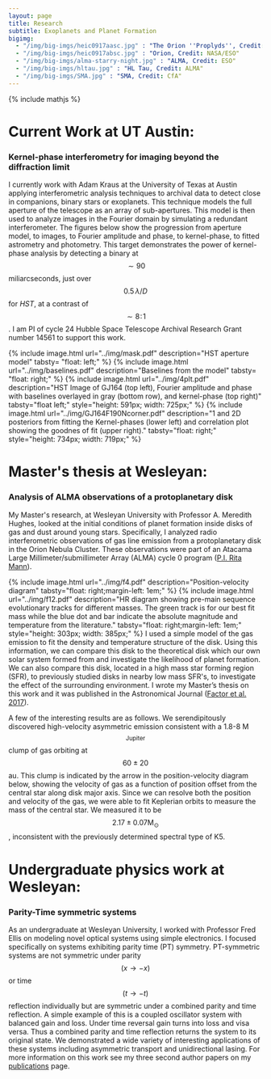 ```yaml
---
layout: page
title: Research
subtitle: Exoplanets and Planet Formation
bigimg:
  - "/img/big-imgs/heic0917aasc.jpg" : "The Orion ''Proplyds'', Credit: NASA/ESO"
  - "/img/big-imgs/heic0917absc.jpg" : "Orion, Credit: NASA/ESO"
  - "/img/big-imgs/alma-starry-night.jpg" : "ALMA, Credit: ESO"
  - "/img/big-imgs/hltau.jpg" : "HL Tau, Credit: ALMA"
  - "/img/big-imgs/SMA.jpg" : "SMA, Credit: CfA"
---
```

{% include mathjs %}

# Current Work at UT Austin:

### Kernel-phase interferometry for imaging beyond the diffraction limit

I currently work with Adam Kraus at the University of Texas at Austin applying interferometric analysis techniques to archival data to detect close in companions, binary stars or exoplanets. This technique models the full aperture of the telescope as an array of sub-apertures. This model is then used to analyze images in the Fourier domain by simulating a redundant interferometer. The figures below show the progression from aperture model, to images, to Fourier amplitude and phase, to kernel-phase, to fitted astrometry and photometry. 
This target demonstrates the power of kernel-phase analysis by detecting a binary at $$ \sim90 $$ miliarcseconds, just over $$ 0.5\,\lambda/D $$ for *HST*, at a contrast of $$ \sim8\!:\!1\! $$. I am PI of cycle 24 Hubble Space Telescope Archival Research Grant number 14561 to support this work. 

<!---
![mask](../img/mask.pdf "HST aperture model"){: style="float: left;"}
![baselines](../img/baselines.pdf "Baselines from the model"){: style="float: right;"}
![4plt](../img/4plt.pdf "Image, Fourier amplitude and phase, and kernel-phase"){: height="306px" width="376px" style="float: left;”}
![corner](../img/GJ164F190Ncorner.pdf "Fit to the kernel-phases"){: height="339px" width="331x" style="float: right;"}
-->
{% include image.html url="../img/mask.pdf" description="HST aperture model" tabsty= "float: left;" %} 
{% include image.html url="../img/baselines.pdf" description="Baselines from the model" tabsty= "float: right;" %} 
{% include image.html url="../img/4plt.pdf" description="HST Image of GJ164 (top left), Fourier amplitude and phase with baselines overlayed in gray (bottom row), and kernel-phase (top right)" tabsty="float left;" style="height: 591px; width: 725px;" %} 
{% include image.html url="../img/GJ164F190Ncorner.pdf" description="1 and 2D posteriors from fitting the Kernel-phases (lower left) and correlation plot showing the goodnes of fit (upper right)." tabsty="float: right;" style="height: 734px; width: 719px;" %} 


# Master's thesis at Wesleyan:

### Analysis of ALMA observations of a protoplanetary disk

My Master's research, at Wesleyan University with Professor A. Meredith Hughes, looked at the initial conditions of planet formation inside disks of gas and dust around young stars. Specifically, I analyzed radio interferometric observations of gas line emission from a protoplanetary disk in the Orion Nebula Cluster. These observations were part of an Atacama Large Millimeter/submillimeter Array (ALMA) cycle 0 program ([P.I. Rita Mann](http://adsabs.harvard.edu/abs/2014ApJ...784...82M)). 
<!---![ALMApv](../img/f4.png  "Position-velocity diagram")-->
{% include image.html url="../img/f4.pdf" description="Position-velocity diagram" tabsty="float: right;margin-left: 1em;" %}<!--- style="height: 734px; width: 719px;" %} -->
{% include image.html url="../img/f12.pdf" description="HR diagram showing pre-main sequence evolutionary tracks for different masses. The green track is for our best fit mass while the blue dot and bar indicate the absolute magnitude and temperature from the literature." tabsty="float: right;margin-left: 1em;" style="height: 303px; width: 385px;" %}
I used a simple model of the gas emission to fit the density and temperature structure of the disk. Using this information, we can compare this disk to the theoretical disk which our own solar system formed from and investigate the likelihood of planet formation. We can also compare this disk, located in a high mass star forming region (SFR), to previously studied disks in nearby low mass SFR's, to investigate the effect of the surrounding environment. I wrote my Master’s thesis on this work and it was published in the Astronomical Journal ([Factor et al. 2017](http://adsabs.harvard.edu/abs/2017AJ....153..233F)). 

A few of the interesting results are as follows. We serendipitously discovered high-velocity asymmetric emission consistent with a 1.8-8 M$$ _\mathrm{Jupiter} $$ clump of gas orbiting at $$ 60 \pm 20 $$au. This clump is indicated by the arrow in the position-velocity diagram below, showing the velocity of gas as a function of position offset from the central star along disk major axis. Since we can resolve both the position and velocity of the gas, we were able to fit Keplerian orbits to measure the mass of the central star. We measured it to be $$ 2.17 \pm 0.07 \mathrm{M}_\odot $$, inconsistent with the previously determined spectral type of K5.  

# Undergraduate physics work at Wesleyan:

### Parity-Time symmetric systems

As an undergraduate at Wesleyan University, I worked with Professor Fred Ellis on modeling novel optical systems using simple electronics. I focused specifically on systems exhibiting parity time (PT) symmetry. PT-symmetric systems are not symmetric under parity $$ (x \rightarrow -x) $$ or time $$ (t \rightarrow -t) $$ reflection individually but are symmetric under a combined parity and time reflection. A simple example of this is a coupled oscillator system with balanced gain and loss. Under time reversal gain turns into loss and visa versa. Thus a combined parity and time reflection returns the system to its original state. We demonstrated a wide variety of interesting applications of these systems including asymmetric transport and unidirectional lasing. For more information on this work see my three second author papers on my [publications](/publications) page.
